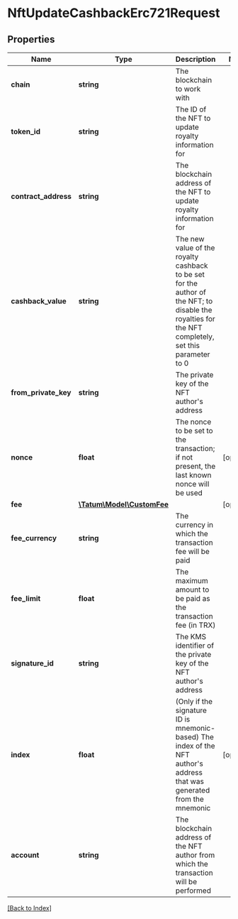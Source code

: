 # NftUpdateCashbackErc721Request

## Properties

Name | Type | Description | Notes
------------ | ------------- | ------------- | -------------
**chain** | **string** | The blockchain to work with |
**token_id** | **string** | The ID of the NFT to update royalty information for |
**contract_address** | **string** | The blockchain address of the NFT to update royalty information for |
**cashback_value** | **string** | The new value of the royalty cashback to be set for the author of the NFT; to disable the royalties for the NFT completely, set this parameter to 0 |
**from_private_key** | **string** | The private key of the NFT author's address |
**nonce** | **float** | The nonce to be set to the transaction; if not present, the last known nonce will be used | [optional]
**fee** | [**\Tatum\Model\CustomFee**](CustomFee.md) |  | [optional]
**fee_currency** | **string** | The currency in which the transaction fee will be paid |
**fee_limit** | **float** | The maximum amount to be paid as the transaction fee (in TRX) |
**signature_id** | **string** | The KMS identifier of the private key of the NFT author's address |
**index** | **float** | (Only if the signature ID is mnemonic-based) The index of the NFT author's address that was generated from the mnemonic | [optional]
**account** | **string** | The blockchain address of the NFT author from which the transaction will be performed |

[[Back to Index]](../index.md)
